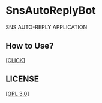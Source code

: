 # SnsAutoReplyBot
SNS AUTO-REPLY APPLICATION

## How to Use?
[[CLICK]](https://github.com/sungbin5304/NewAutoReplyBot-Helper)

## LICENSE
[[GPL 3.0]](https://github.com/sungbin5304/SnsAutoReplyBot/blob/master/LICENSE)
